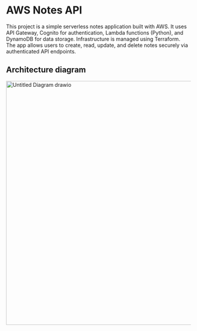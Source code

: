 # AWS Notes API
This project is a simple serverless notes application built with AWS. It uses API Gateway, Cognito for authentication, Lambda functions (Python), and DynamoDB for data storage. Infrastructure is managed using Terraform. The app allows users to create, read, update, and delete notes securely via authenticated API endpoints.

## Architecture diagram
<img width="816" height="665" alt="Untitled Diagram drawio" src="https://github.com/user-attachments/assets/84bdd97d-3623-473e-8f38-3068d17d7a11" />

